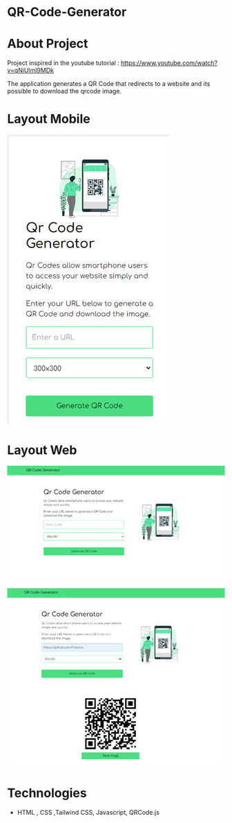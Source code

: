 # QR-Code-Generator

# About Project

Project inspired in the youtube tutorial : https://www.youtube.com/watch?v=qNiUlml9MDk

The application generates a QR Code that redirects to a website and its possible to download the qrcode image.

# Layout Mobile

![alt text](./img/mobile.png)

# Layout Web

![alt text](./img/desktop.png)

![alt text](./img/desktop2.png)

# Technologies

- HTML , CSS ,Tailwind CSS, Javascript, QRCode.js
